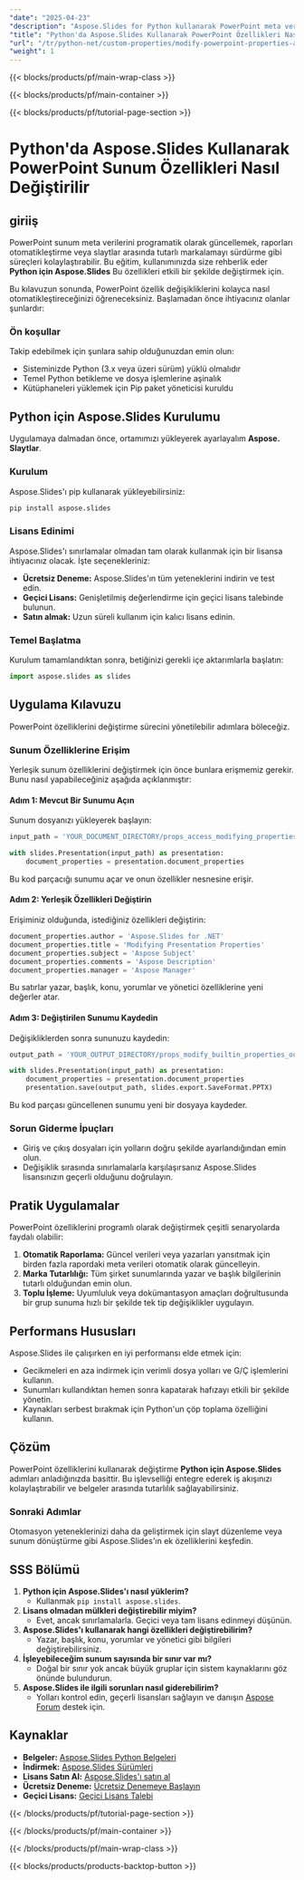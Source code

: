 ```yaml
---
"date": "2025-04-23"
"description": "Aspose.Slides for Python kullanarak PowerPoint meta veri özelliklerinin değiştirilmesini otomatikleştirmeyi öğrenin. Bu kılavuz, kurulumu, sunum özelliklerine erişmeyi ve bunları değiştirmeyi ve değişiklikleri kaydetmeyi kapsar."
"title": "Python'da Aspose.Slides Kullanarak PowerPoint Özellikleri Nasıl Değiştirilir"
"url": "/tr/python-net/custom-properties/modify-powerpoint-properties-aspose-slides-python/"
"weight": 1
---
```


{{< blocks/products/pf/main-wrap-class >}}

{{< blocks/products/pf/main-container >}}

{{< blocks/products/pf/tutorial-page-section >}}
# Python'da Aspose.Slides Kullanarak PowerPoint Sunum Özellikleri Nasıl Değiştirilir

## giriiş

PowerPoint sunum meta verilerini programatik olarak güncellemek, raporları otomatikleştirme veya slaytlar arasında tutarlı markalamayı sürdürme gibi süreçleri kolaylaştırabilir. Bu eğitim, kullanımınızda size rehberlik eder **Python için Aspose.Slides** Bu özellikleri etkili bir şekilde değiştirmek için.

Bu kılavuzun sonunda, PowerPoint özellik değişikliklerini kolayca nasıl otomatikleştireceğinizi öğreneceksiniz. Başlamadan önce ihtiyacınız olanlar şunlardır:

### Ön koşullar

Takip edebilmek için şunlara sahip olduğunuzdan emin olun:
- Sisteminizde Python (3.x veya üzeri sürüm) yüklü olmalıdır
- Temel Python betikleme ve dosya işlemlerine aşinalık
- Kütüphaneleri yüklemek için Pip paket yöneticisi kuruldu

## Python için Aspose.Slides Kurulumu

Uygulamaya dalmadan önce, ortamımızı yükleyerek ayarlayalım **Aspose. Slaytlar**.

### Kurulum

Aspose.Slides'ı pip kullanarak yükleyebilirsiniz:

```bash
pip install aspose.slides
```

### Lisans Edinimi

Aspose.Slides'ı sınırlamalar olmadan tam olarak kullanmak için bir lisansa ihtiyacınız olacak. İşte seçenekleriniz:
- **Ücretsiz Deneme:** Aspose.Slides'ın tüm yeteneklerini indirin ve test edin.
- **Geçici Lisans:** Genişletilmiş değerlendirme için geçici lisans talebinde bulunun.
- **Satın almak:** Uzun süreli kullanım için kalıcı lisans edinin.

### Temel Başlatma

Kurulum tamamlandıktan sonra, betiğinizi gerekli içe aktarımlarla başlatın:

```python
import aspose.slides as slides
```

## Uygulama Kılavuzu

PowerPoint özelliklerini değiştirme sürecini yönetilebilir adımlara böleceğiz.

### Sunum Özelliklerine Erişim

Yerleşik sunum özelliklerini değiştirmek için önce bunlara erişmemiz gerekir. Bunu nasıl yapabileceğiniz aşağıda açıklanmıştır:

#### Adım 1: Mevcut Bir Sunumu Açın

Sunum dosyanızı yükleyerek başlayın:

```python
input_path = 'YOUR_DOCUMENT_DIRECTORY/props_access_modifying_properties.pptx'

with slides.Presentation(input_path) as presentation:
    document_properties = presentation.document_properties
```

Bu kod parçacığı sunumu açar ve onun özellikler nesnesine erişir.

#### Adım 2: Yerleşik Özellikleri Değiştirin

Erişiminiz olduğunda, istediğiniz özellikleri değiştirin:

```python
document_properties.author = 'Aspose.Slides for .NET'
document_properties.title = 'Modifying Presentation Properties'
document_properties.subject = 'Aspose Subject'
document_properties.comments = 'Aspose Description'
document_properties.manager = 'Aspose Manager'
```

Bu satırlar yazar, başlık, konu, yorumlar ve yönetici özelliklerine yeni değerler atar.

#### Adım 3: Değiştirilen Sunumu Kaydedin

Değişikliklerden sonra sununuzu kaydedin:

```python
output_path = 'YOUR_OUTPUT_DIRECTORY/props_modify_builtin_properties_out.pptx'

with slides.Presentation(input_path) as presentation:
    document_properties = presentation.document_properties
    presentation.save(output_path, slides.export.SaveFormat.PPTX)
```

Bu kod parçası güncellenen sunumu yeni bir dosyaya kaydeder.

### Sorun Giderme İpuçları

- Giriş ve çıkış dosyaları için yolların doğru şekilde ayarlandığından emin olun.
- Değişiklik sırasında sınırlamalarla karşılaşırsanız Aspose.Slides lisansınızın geçerli olduğunu doğrulayın.

## Pratik Uygulamalar

PowerPoint özelliklerini programlı olarak değiştirmek çeşitli senaryolarda faydalı olabilir:
1. **Otomatik Raporlama:** Güncel verileri veya yazarları yansıtmak için birden fazla rapordaki meta verileri otomatik olarak güncelleyin.
2. **Marka Tutarlılığı:** Tüm şirket sunumlarında yazar ve başlık bilgilerinin tutarlı olduğundan emin olun.
3. **Toplu İşleme:** Uyumluluk veya dokümantasyon amaçları doğrultusunda bir grup sunuma hızlı bir şekilde tek tip değişiklikler uygulayın.

## Performans Hususları

Aspose.Slides ile çalışırken en iyi performansı elde etmek için:
- Gecikmeleri en aza indirmek için verimli dosya yolları ve G/Ç işlemlerini kullanın.
- Sunumları kullandıktan hemen sonra kapatarak hafızayı etkili bir şekilde yönetin.
- Kaynakları serbest bırakmak için Python'un çöp toplama özelliğini kullanın.

## Çözüm

PowerPoint özelliklerini kullanarak değiştirme **Python için Aspose.Slides** adımları anladığınızda basittir. Bu işlevselliği entegre ederek iş akışınızı kolaylaştırabilir ve belgeler arasında tutarlılık sağlayabilirsiniz.

### Sonraki Adımlar

Otomasyon yeteneklerinizi daha da geliştirmek için slayt düzenleme veya sunum dönüştürme gibi Aspose.Slides'ın ek özelliklerini keşfedin.

## SSS Bölümü

1. **Python için Aspose.Slides'ı nasıl yüklerim?**
   - Kullanmak `pip install aspose.slides`.
2. **Lisans olmadan mülkleri değiştirebilir miyim?**
   - Evet, ancak sınırlamalarla. Geçici veya tam lisans edinmeyi düşünün.
3. **Aspose.Slides'ı kullanarak hangi özellikleri değiştirebilirim?**
   - Yazar, başlık, konu, yorumlar ve yönetici gibi bilgileri değiştirebilirsiniz.
4. **İşleyebileceğim sunum sayısında bir sınır var mı?**
   - Doğal bir sınır yok ancak büyük gruplar için sistem kaynaklarını göz önünde bulundurun.
5. **Aspose.Slides ile ilgili sorunları nasıl giderebilirim?**
   - Yolları kontrol edin, geçerli lisansları sağlayın ve danışın [Aspose Forum](https://forum.aspose.com/c/slides/11) destek için.

## Kaynaklar
- **Belgeler:** [Aspose.Slides Python Belgeleri](https://reference.aspose.com/slides/python-net/)
- **İndirmek:** [Aspose.Slides Sürümleri](https://releases.aspose.com/slides/python-net/)
- **Lisans Satın Al:** [Aspose.Slides'ı satın al](https://purchase.aspose.com/buy)
- **Ücretsiz Deneme:** [Ücretsiz Denemeye Başlayın](https://releases.aspose.com/slides/python-net/)
- **Geçici Lisans:** [Geçici Lisans Talebi](https://purchase.aspose.com/temporary-license/)

{{< /blocks/products/pf/tutorial-page-section >}}

{{< /blocks/products/pf/main-container >}}

{{< /blocks/products/pf/main-wrap-class >}}

{{< blocks/products/products-backtop-button >}}